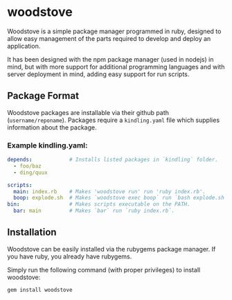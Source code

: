 # woodstove

Woodstove is a simple package manager programmed in ruby, designed to allow easy
management of the parts required to develop and deploy an application.

It has been designed with the npm package manager (used in nodejs) in mind, but with more support for additional programming languages and with server deployment in mind, adding easy support for run scripts.

## Package Format

Woodstove packages are installable via their github path (`username/reponame`).
Packages require a `kindling.yaml` file which supplies information about the package.

### Example kindling.yaml:

```yaml
depends:            # Installs listed packages in `kindling` folder.
  - foo/baz
  - ding/quux

scripts:
  main: index.rb    # Makes 'woodstove run' run 'ruby index.rb'.
  boop: explode.sh  # Makes `woodstove exec boop` run `bash explode.sh`.
bin:                # Makes scripts executable on the PATH.
  bar: main         # Makes `bar` run `ruby index.rb`.
```

## Installation

Woodstove can be easily installed via the rubygems package manager. If you have ruby, you already have rubygems.

Simply run the following command (with proper privileges) to install woodstove:
```
gem install woodstove
```
